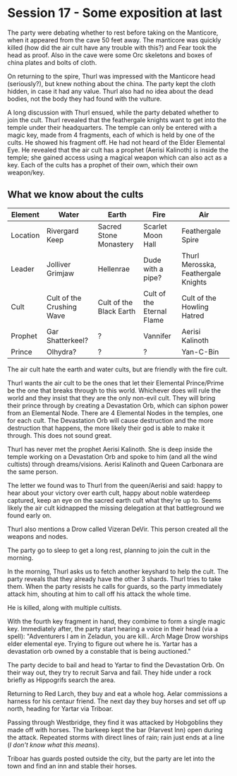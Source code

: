 # Session 17 - Some exposition at last

The party were debating whether to rest before taking on the Manticore, when it appeared from the cave 50 feet away. The manticore was quickly killed (how did the air cult have any trouble with this?) and Fear took the head as proof. Also in the cave were some Orc skeletons and boxes of china plates and bolts of cloth.

On returning to the spire, Thurl was impressed with the Manticore head (seriously?), but knew nothing about the china. The party kept the cloth hidden, in case it had any value. Thurl also had no idea about the dead bodies, not the body they had found with the vulture.

A long discussion with Thurl ensued, while the party debated whether to join the cult. Thurl revealed that the feathergale knights want to get into the temple under their headquarters. The temple can only be entered with a magic key, made from 4 fragments, each of which is held by one of the cults. He showed his fragment off. He had not heard of the Elder Elemental Eye. He revealed that the air cult has a prophet (Aerisi Kalinoth) is inside the temple; she gained access using a magical weapon which can also act as a key. Each of the cults has a prophet of their own, which their own weapon/key.

## What we know about the cults

| Element | Water | Earth | Fire | Air |
| ------- | ----- | ----- | ---- | --- |
|Location |Rivergard Keep |Sacred Stone Monastery |Scarlet Moon Hall |Feathergale Spire |
|Leader |Jolliver Grimjaw |Hellenrae |Dude with a pipe? |Thurl Merosska, Feathergale Knights |
|Cult | Cult of the Crushing Wave |Cult of the Black Earth |Cult of the Eternal Flame |Cult of the Howling Hatred |
|Prophet |Gar Shatterkeel? |? |Vannifer |Aerisi Kalinoth |
|Prince |Olhydra? |? |? |Yan-C-Bin |


The air cult hate the earth and water cults, but are friendly with the fire cult.

Thurl wants the air cult to be the ones that let their Elemental Prince/Prime be the one that breaks through to this world. Whichever does will rule the world and they insist that they are the only non-evil cult. They will bring their prince through by creating a Devastation Orb, which can siphon power from an Elemental Node. There are 4 Elemental Nodes in the temples, one for each cult. The Devastation Orb will cause destruction and the more destruction that happens, the more likely their god is able to make it through. This does not sound great.

Thurl has never met the prophet Aerisi Kalinoth. She is deep inside the temple working on a Devastation Orb and spoke to him (and all the wind cultists) through dreams/visions. Aerisi Kalinoth and Queen Carbonara are the same person.

The letter we found was to Thurl from the queen/Aerisi and said: happy to hear about your victory over earth cult, happy about noble waterdeep captured, keep an eye on the sacred earth cult what they're up to. Seems likely the air cult kidnapped the missing delegation at that battleground we found early on.

Thurl also mentions a Drow called Vizeran DeVir. This person created all the weapons and nodes.

The party go to sleep to get a long rest, planning to join the cult in the morning.

In the morning, Thurl asks us to fetch another keyshard to help the cult. The party reveals that they already have the other 3 shards. Thurl tries to take them. When the party resists he calls for guards, so the party immediately attack him, shouting at him to call off his attack the whole time.

He is killed, along with multiple cultists.

With the fourth key fragment in hand, they combime to form a single magic key. Immediately after, the party start hearing a voice in their head (via a spell): "Adventurers I am in Zeladun, you are kill.. Arch Mage Drow worships elder elemental eye. Trying to figure out where he is. Yartar has a devastation orb owned by a constable that is being auctioned."

The party decide to bail and head to Yartar to find the Devastation Orb. On their way out, they try to recruit Sarva and fail. They hide under a rock briefly as Hippogrifs search the area.

Returning to Red Larch, they buy and eat a whole hog. Aelar commissions a harness for his centaur friend. The next day they buy horses and set off up north, heading for Yartar via Triboar.

Passing through Westbridge, they find it was attacked by Hobgoblins they made off with horses. The barkeep kept the bar (Harvest Inn) open during the attack. Repeated storms with direct lines of rain; rain just ends at a line (_I don't know what this means_).

Triboar has guards posted outside the city, but the party are let into the town and find an inn and stable their horses.
